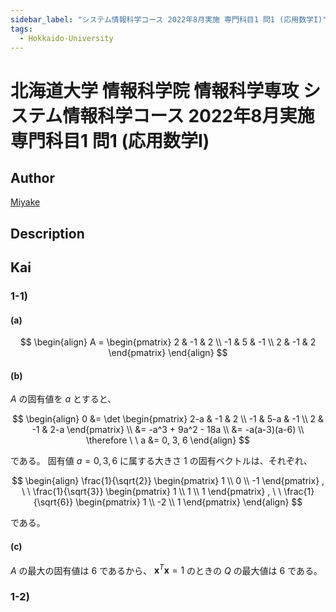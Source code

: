 ```yaml
---
sidebar_label: "システム情報科学コース 2022年8月実施 専門科目1 問1 (応用数学I)"
tags:
  - Hokkaido-University
---
```

# 北海道大学 情報科学院 情報科学専攻 システム情報科学コース 2022年8月実施 専門科目1 問1 (応用数学I)

## **Author**
[Miyake](https://miyake.github.io/exams/index.html)

## **Description**

## **Kai**
### 1-1)
#### (a)

$$
  \begin{align}
  A = \begin{pmatrix} 2 & -1 & 2 \\ -1 & 5 & -1 \\ 2 & -1 & 2 \end{pmatrix}
  \end{align}
$$

#### (b)
$A$ の固有値を $a$ とすると、

$$
\begin{align}
0
&= \det
\begin{pmatrix} 2-a & -1 & 2 \\ -1 & 5-a & -1 \\ 2 & -1 & 2-a \end{pmatrix}
\\
&= -a^3 + 9a^2 - 18a
\\
&= -a(a-3)(a-6)
\\
\therefore \ \ 
a &= 0, 3, 6
\end{align}
$$

である。
固有値 $a=0,3,6$ に属する大きさ $1$ の固有ベクトルは、それぞれ、

$$
\begin{align}
\frac{1}{\sqrt{2}}
\begin{pmatrix} 1 \\ 0 \\ -1 \end{pmatrix}
, \ \ 
\frac{1}{\sqrt{3}}
\begin{pmatrix} 1 \\ 1 \\ 1 \end{pmatrix}
, \ \ 
\frac{1}{\sqrt{6}}
\begin{pmatrix} 1 \\ -2 \\ 1 \end{pmatrix}
\end{align}
$$

である。

#### (c)
$A$ の最大の固有値は $6$ であるから、
$\boldsymbol{x}^T \boldsymbol{x} = 1$ のときの $Q$ の最大値は $6$ である。

### 1-2)
